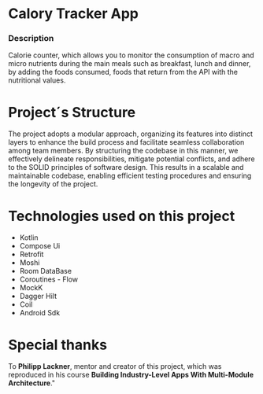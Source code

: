 # Calory Tracker App
### Description
Calorie counter, which allows you to monitor the consumption of macro and micro nutrients during the main meals such as breakfast, 
lunch and dinner, by adding the foods consumed, foods that return from the API with the nutritional values.

# Project´s Structure
The project adopts a modular approach, organizing its features into distinct layers to enhance the build process and facilitate seamless collaboration among team members. 
By structuring the codebase in this manner, we effectively delineate responsibilities, mitigate potential conflicts, and adhere to the SOLID principles of software design.
This results in a scalable and maintainable codebase, enabling efficient testing procedures and ensuring the longevity of the project.

# Technologies used on this project

* Kotlin
* Compose Ui
* Retrofit
* Moshi
* Room DataBase
* Coroutines - Flow
* MockK
* Dagger Hilt
* Coil
* Android Sdk


# Special thanks

To **Philipp Lackner**, mentor and creator of this project, 
which was reproduced in his course **Building Industry-Level Apps With Multi-Module Architecture**."

